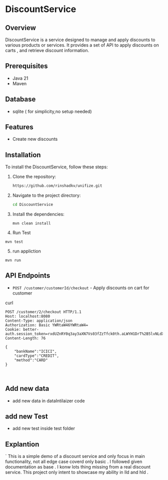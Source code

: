 # DiscountService

## Overview
DiscountService is a service designed to manage and apply discounts to various products or services. It provides a set of API to apply discounts on carts , and retrieve discount information.


## Prerequisites 
* Java 21
* Maven


## Database 
* sqlite ( for simplicity,no setup needed)


## Features
- Create new discounts


## Installation
To install the DiscountService, follow these steps:

1. Clone the repository:
    ```sh
    https://github.com/rinshadkv/unifize.git
    ```
2. Navigate to the project directory:
    ```sh
    cd DiscountService
    ```
3. Install the dependencies:
    ```
   mvn clean install 
    ```
4. Run Test
```
mvn test
```
5. run appliction
```
mvn run
```


## API Endpoints
- `POST /customer/customerId/checkout` - Apply  discounts on cart for  customer

curl
```
POST /customer/2/checkout HTTP/1.1
Host: localhost:8080
Content-Type: application/json
Authorization: Basic YWRtaW46YWRtaW4=
Cookie: better-auth.session_token=rxdUZnRY0q3ay3aXN7Vs03fZzTfck0th.aLWYH1DrT%2B5lvNLdXuHTiT3ihcO7vIJfQ8Lrwymc9%2Fc%3D
Content-Length: 76

{
    "bankName":"ICICI",
    "cardType":"CREDIT",
    "method":"CARD"
}



```


## Add new data

-  add new data in dataIntilaizer code 


## add new Test
- add new test inside test folder 



## Explantion
`
This is a simple demo of a discount service and only focus in main functionality, not all edge case coverd only basic .  I followed given documentation as base . I konw lots thing missing from a real discount service. This project only intent to showcase my ability in lld and hld . 


